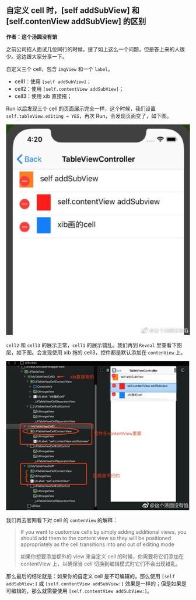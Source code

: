 ## 自定义 cell 时，[self addSubView] 和 [self.contenView addSubView] 的区别

**作者：这个汤圆没有馅**

之前公司招人面试几位同行的时候，提了如上这么一个问题，但是答上来的人很少。这边跟大家分享一下。

自定义三个 cell，包含 `imgView` 和一个 `label`。

* cell1：使用 `[self addSubView]`；
* cell2：使用 `[self.contentView addSubView]`；
* cell3：使用 xib 直接拖；

Run 以后发现三个 cell 的页面展示完全一样，这个时候，我们设置 `self.tableView.editing = YES`，再次 Run，会发现页面变了，如下图。

![3](./1.jpg)

`cell2` 和 `cell3` 的展示正常，`cell1` 的展示错乱。我们再到 `Reveal` 里查看下图层，如下图。会发现使用 xib 拖的 cell3，控件都是默认添加在 `contenView` 上。

![4](./2.jpg)

我们再去官网看下对 cell 的 `contenView` 的解释：

> If you want to customize cells by simply adding additional views, you should add them to the content view so they will be positioned appropriately as the cell transitions into and out of editing mode
> 
> 如果你想要添加额外的 view 来自定义 cell 的时候，你需要将它们添加在 contentView 上，以确保当 cell 切换到编辑模式时它们不会出现错乱。

那么最后的结论就是：如果你的自定义 cell 是不可编辑的，那么使用 `[self addSubView:]` 或 `[self.contentView addSubView:]` 效果是一样的；但是如果是可编辑的，那么就需要使用 `[self.contentView addSubView:]`。

